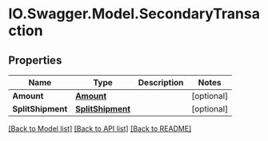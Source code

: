 # IO.Swagger.Model.SecondaryTransaction
## Properties

Name | Type | Description | Notes
------------ | ------------- | ------------- | -------------
**Amount** | [**Amount**](Amount.md) |  | [optional] 
**SplitShipment** | [**SplitShipment**](SplitShipment.md) |  | [optional] 

[[Back to Model list]](../README.md#documentation-for-models) [[Back to API list]](../README.md#documentation-for-api-endpoints) [[Back to README]](../README.md)

